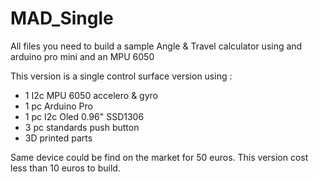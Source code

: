 # MAD_Single

All files you need to build a sample Angle & Travel calculator using and arduino pro mini and an MPU 6050

This version is a single control surface version using : 

  - 1 I2c MPU 6050 accelero & gyro
  - 1 pc Arduino Pro
  - 1 pc I2c Oled 0.96" SSD1306
  - 3 pc standards push button
  - 3D printed parts
  
Same device could be find on the market for 50 euros. This version cost less than 10 euros to build.
